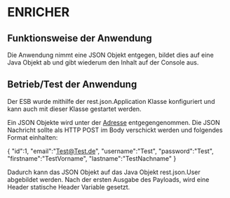 # ENRICHER


## Funktionsweise der Anwendung

Die Anwendung nimmt eine JSON Objekt entgegen, bildet dies auf eine Java Objekt ab und gibt wiederum den Inhalt auf der Console aus.

## Betrieb/Test der Anwendung

Der ESB wurde mithilfe der rest.json.Application Klasse konfiguriert und kann auch mit dieser Klasse gestartet werden.

Ein JSON Objekte wird unter der [Adresse](http://localhost:8080/foo) entgegengenommen.
Die JSON Nachricht sollte als HTTP POST im Body verschickt werden und folgendes Format einhalten:

{ "id":1, "email":"Test@Test.de", "username":"Test", "password":"Test", "firstname":"TestVorname", "lastname":"TestNachname" }

Dadurch kann das JSON Objekt auf das Java Objekt rest.json.User abgebildet werden. 
Nach der ersten Ausgabe des Payloads, wird eine Header statische Header Variable gesetzt.




 

